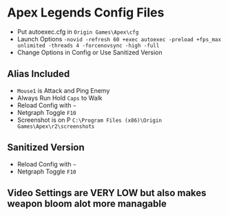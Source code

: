 # Apex Legends Config Files
* Put autoexec.cfg in `Origin Games\Apex\cfg`
* Launch Options `-novid -refresh 60 +exec autoexec -preload +fps_max unlimited -threads 4 -forcenovsync -high -full`
* Change Options in Config or Use Sanitized Version

## Alias Included
* `Mouse1` is Attack and Ping Enemy
* Always Run Hold `Caps` to Walk
* Reload Config with `~`
* Netgraph Toggle `F10`
* Screenshot is on P `C:\Program Files (x86)\Origin Games\Apex\r2\screenshots`

## Sanitized Version 
* Reload Config with `~`
* Netgraph Toggle `F10`

## Video Settings are VERY LOW but also makes weapon bloom alot more managable